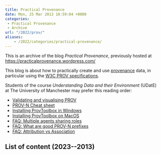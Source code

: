 ```yaml
---
title: Practical Provenance
date: Mon, 25 Mar 2013 10:59:04 +0000
categories: 
 - Practical Provenance
 - Archive
url: "/2022/prov/"
aliases:
    - /2022/categories/practical-provenance/
---
```


This is an archive of the blog _Practical Provenance_, previously hosted at <https://practicalprovenance.wordpress.com/> 

This blog is about how to practically create and use [provenance](http://en.wikipedia.org/wiki/Provenance) data, in particular using the [W3C PROV specifications](http://www.w3.org/TR/prov-overview/). 

Students of the course _Understanding Data and their Environment_ (UDatE) at The University of Manchester may prefer this reading order:

* [Validating and visualising PROV](/2020/prov/validating-and-visualising-prov/)
* [PROV-N Cheat sheet](/2020/prov/provn-cheat-sheet/)
* [Installing ProvToolbox in Windows](/2020/prov/installing-provtoolbox-in-windows/)
* [Installing ProvToolbox on MacOS](/2020/prov/installing-provtoolbox-on-macos/)
* [FAQ: Multiple agents sharing roles](/2020/prov/multiple-agents-sharing-roles/)
* [FAQ: What are good PROV-N prefixes](/2020/prov/what-are-good-prov-n-prefixes/)
* [FAQ: Attribution vs Association](/2020/prov/attribution-vs-association/)

## List of content (2023--2013)

